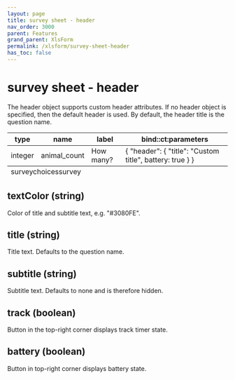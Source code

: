```yaml
---
layout: page
title: survey sheet - header
nav_order: 3000
parent: Features
grand_parent: XlsForm
permalink: /xlsform/survey-sheet-header
has_toc: false
---
```


# **survey** sheet - header
The header object supports custom header attributes. If no header object is specified, then the default header is used. By default, the header title is the question name.
<table class="xlsTable">
  <thead>
    <tr>
      <th>type</th>
      <th>name</th>
      <th>label</th>
      <th>bind::ct:parameters</th>
    </tr>
  </thead>
  <tbody>
    <tr>
      <td>integer</td>
      <td>animal_count</td>
      <td>How many?</td>
      <td>{ "header": { "title": "Custom title", battery: true } }</td>
    </tr>
  </tbody>
  <tfoot>
    <tr>
      <td class="sheets" colspan="3"><span class="active">survey</span><span>choices</span><span>survey</span></td>
    </tr>
  </tfoot>
</table>

## textColor (string)
Color of title and subtitle text, e.g. "#3080FE".

## title (string)
Title text. Defaults to the question name.

## subtitle (string)
Subtitle text. Defaults to none and is therefore hidden.

## track (boolean)
Button in the top-right corner displays track timer state.

## battery (boolean)
Button in top-right corner displays battery state.
